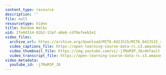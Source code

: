 ```yaml
---
content_type: resource
description: ''
file: null
resourcetype: Video
title: Random Walks
uid: 2fe0d314-82b2-13af-a0e6-cdf8efeeb2e1
video_files:
  archive_url: https://archive.org/download/MIT6.042JS15/MIT6_042JS15_random_walks_ipod.mp4
  video_captions_file: https://open-learning-course-data-rc.s3.amazonaws.com/6-042j-mathematics-for-computer-science-spring-2015/09e06524aaba543291e067dde60223fb_-j7MoM3P_J8.vtt
  video_thumbnail_file: https://img.youtube.com/vi/-j7MoM3P_J8/default.jpg
  video_transcript_file: https://open-learning-course-data-rc.s3.amazonaws.com/6-042j-mathematics-for-computer-science-spring-2015/b7ac9c675a5b059eaa6407df83e339a2_-j7MoM3P_J8.pdf
video_metadata:
  youtube_id: -j7MoM3P_J8
---
```


